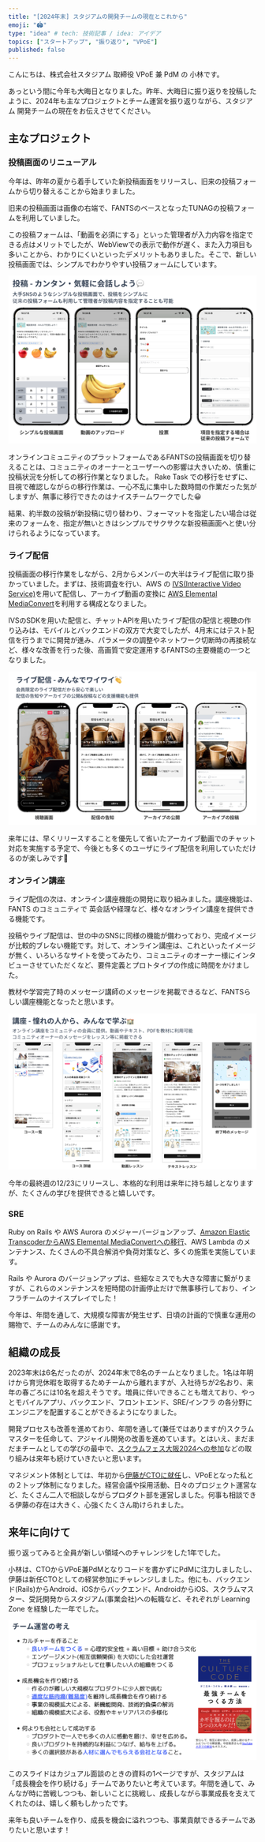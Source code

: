 ```yaml
---
title: "[2024年末] スタジアムの開発チームの現在とこれから"
emoji: "🏟️"
type: "idea" # tech: 技術記事 / idea: アイデア
topics: ["スタートアップ", "振り返り", "VPoE"]
published: false
---
```


こんにちは、株式会社スタジアム 取締役 VPoE 兼 PdM の 小林です。

あっという間に今年も大晦日となりました。昨年、大晦日に振り返りを投稿したように、2024年も主なプロジェクトとチーム運営を振り返りながら、スタジアム 開発チームの現在をお伝えさせてください。

## 主なプロジェクト

### 投稿画面のリニューアル

今年は、昨年の夏から着手していた新投稿画面をリリースし、旧来の投稿フォームから切り替えることから始まりました。

旧来の投稿画面は画像の右端で、FANTSのベースとなったTUNAGの投稿フォームを利用していました。

この投稿フォームは、「動画を必須にする」といった管理者が入力内容を指定できる点はメリットでしたが、WebViewでの表示で動作が遅く、また入力項目も多いことから、わかりにくいといったデメリットもありました。そこで、新しい投稿画面では、シンプルでわかりやすい投稿フォームにしています。

![FANTSの新しい投稿画面](/images/inventory-of-2024/simplepost.png)

オンラインコミュニティのプラットフォームであるFANTSの投稿画面を切り替えることは、コミュニティのオーナーとユーザーへの影響は大きいため、慎重に投稿状況を分析しての移行作業となりました。 Rake Task での移行をせずに、目視で確認しながらの移行作業は、一心不乱に集中した数時間の作業だった気がしますが、無事に移行できたのはナイスチームワークでした😀

結果、約半数の投稿が新投稿に切り替わり、フォーマットを指定したい場合は従来のフォームを、指定が無いときはシンプルでサクサクな新投稿画面へと使い分けられるようになっています。


### ライブ配信

投稿画面の移行作業をしながら、2月からメンバーの大半はライブ配信に取り掛かっていました。まずは、技術調査を行い、AWS の [IVS(Interactive Video Service)](https://aws.amazon.com/jp/ivs/)を用いて配信し、アーカイブ動画の変換に [AWS Elemental MediaConvert](https://aws.amazon.com/jp/mediaconvert/)を利用する構成となりました。

IVSのSDKを用いた配信と、チャットAPIを用いたライブ配信の配信と視聴の作り込みは、モバイルとバックエンドの双方で大変でしたが、4月末にはテスト配信を行うまでに開発が進み、パラメータの調整やネットワーク切断時の再接続など、様々な改善を行った後、高画質で安定運用するFANTSの主要機能の一つとなりました。

![FANTSのライブ配信機能](/images/inventory-of-2024/livestreaming.png)

来年には、早くリリースすることを優先して省いたアーカイブ動画でのチャット対応を実施する予定で、今後とも多くのユーザにライブ配信を利用していただけるのが楽しみです🎥


### オンライン講座

ライブ配信の次は、オンライン講座機能の開発に取り組みました。講座機能は、FANTS のコミュニティで 英会話や経理など、様々なオンライン講座を提供できる機能です。

投稿やライブ配信は、世の中のSNSに同様の機能が備わっており、完成イメージが比較的ブレない機能です。対して、オンライン講座は、これといったイメージが無く、いろいろなサイトを使ってみたり、コミュニティのオーナー様にインタビューさせていただくなど、要件定義とプロトタイプの作成に時間をかけました。

教材や学習完了時のメッセージ講師のメッセージを掲載できるなど、FANTSらしい講座機能となったと思います。

![FANTSの講座機能](/images/inventory-of-2024/course.png)

今年の最終週の12/23にリリースし、本格的な利用は来年に持ち越しとなりますが、たくさんの学びを提供できると嬉しいです。


### SRE

Ruby on Rails や AWS Aurora のメジャーバージョンアップ、[Amazon Elastic TranscoderからAWS Elemental MediaConvertへの移行](https://zenn.dev/stadium/articles/f8fb927dfc11de)、AWS Lambda のメンテナンス、たくさんの不具合解消や負荷対策など、多くの施策を実施しています。

Rails や Aurora のバージョンアップは、些細なミスでも大きな障害に繋がりますが、これらのメンテナンスを短時間の計画停止だけで無事移行しており、インフラチームのナイスプレイでした！

今年は、年間を通して、大規模な障害が発生せず、日頃の計画的で慎重な運用の賜物で、チームのみんなに感謝です。


## 組織の成長

2023年末は6名だったのが、2024年末で8名のチームとなりました。1名は年明けから育児休暇を取得するためチームから離れますが、入社待ちが2名おり、来年の春ごろには10名を超えそうです。増員に伴いできることも増えており、やっとモバイルアプリ、バックエンド、フロントエンド、SRE/インフラ の各分野にエンジニアを配置することができるようになりました。

開発プロセスも改善を進めており、年間を通して(兼任ではありますが)スクラムマスターを任命して、アジャイル開発の改善を進めています。とはいえ、まだまだまチームとしての学びの最中で、[スクラムフェス大阪2024への参加](https://zenn.dev/stadium/articles/scrum-fest-osaka-2024)などの取り組みは来年も続けていきたいと思います。

マネジメント体制としては、年初から[伊藤がCTOに就任](https://zenn.dev/stadium/articles/d0327c20ac22af)し、VPoEとなった私との２トップ体制になりました。経営会議や採用活動、日々のプロジェクト運営など、たくさん二人で相談しながらプロダクト部を運営しました。何事も相談できる伊藤の存在は大きく、心強くたくさん助けられました。

## 来年に向けて

振り返ってみると全員が新しい領域へのチャレンジをした1年でした。

小林は、CTOからVPoE兼PdMとなりコードを書かずにPdMに注力しましたし、伊藤は新任CTOとしての経営参加にチャレンジしました。他にも、バックエンド(Rails)からAndroid、iOSからバックエンド、AndroidからiOS、スクラムマスター、受託開発からスタジアム(事業会社)への転職など、それぞれが Learning Zone を経験した一年でした。

![チーム運営の考え](/images/inventory-of-2024/team.png)

このスライドはカジュアル面談のときの資料の1ページですが、スタジアムは「成長機会を作り続ける」チームでありたいと考えています。年間を通して、みんなが時に苦戦しつつも、新しいことに挑戦し、成長しながら事業成長を支えてくれたのは、嬉しく頼もしかったです。

来年も良いチームを作り、成長を機会に溢れつつも、事業貢献できるチームでありたいと思います！

